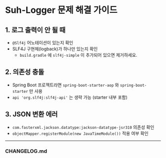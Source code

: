 # Suh-Logger 문제 해결 가이드

## 1. 로그 출력이 안 될 때
- `@Slf4j` 어노테이션이 있는지 확인
- SLF4J 구현체(logback)가 하나만 있는지 확인
    - `build.gradle` 에 `slf4j-simple` 이 추가되어 있으면 제거하세요.

## 2. 의존성 충돌
- Spring Boot 프로젝트라면 `spring-boot-starter-aop` 와 `spring-boot-starter` 만 사용
- `api 'org.slf4j:slf4j-api'` 는 생략 가능 (starter 내부 포함)

## 3. JSON 변환 에러
- `com.fasterxml.jackson.datatype:jackson-datatype-jsr310` 의존성 확인
- `objectMapper.registerModule(new JavaTimeModule())` 적용 여부 확인

---

### CHANGELOG.md
```markdown
